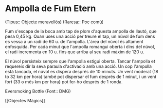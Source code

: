 # Ampolla de Fum Etern

(Tipus:: Objecte meravellós) (Raresa:: Poc comú)

Fum s'escapa de la boca amb tap de plom d'aquesta ampolla de llautó, que pesa 0,45 kg. Quan uses una acció per treure el tap, un núvol de fum dens es vessa a un radi de 60 u. de l'ampolla. L'àrea del núvol és altament enfosquida. Per cada minut que l'ampolla romangui oberta i dins del núvol, el radi incrementa en 10 u. fins que arriba al seu radi màxim de 120 u.

El núvol persisteix sempre que l'ampolla estigui oberta. Tancar l'ampolla et requereix dir la seva paraula d'activació amb una acció. Un cop l'ampolla està tancada, el núvol es dispera després de 10 minuts. Un vent moderat (18 to 32 km per hora) també pot dispersar el fum després de 1 minut, i un vent fort (33 o més km per hora) pot fer-ho després de 1 ronda.

Eversmoking Bottle (Font:: DMG)

[[Objectes Màgics]]